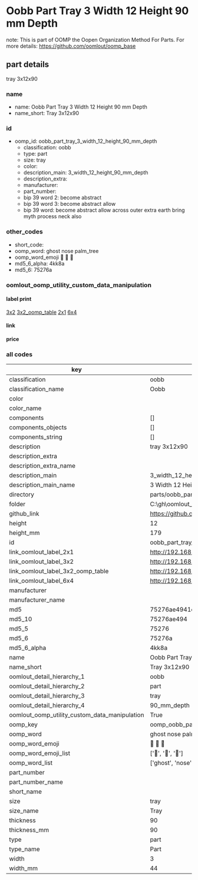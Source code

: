 # Oobb Part Tray 3 Width 12 Height 90 mm Depth  

note: This is part of OOMP the Oopen Organization Method For Parts. For more details: https://github.com/oomlout/oomp_base

##  part details
  



tray 3x12x90



### name
* name: Oobb Part Tray 3 Width 12 Height 90 mm Depth
* name_short: Tray 3x12x90 
### id
* oomp_id: oobb_part_tray_3_width_12_height_90_mm_depth
  * classification: oobb
  * type: part
  * size: tray
  * color: 
  * description_main: 3_width_12_height_90_mm_depth
  * description_extra: 
  * manufacturer: 
  * part_number: 
  * bip 39 word 2: become abstract
  * bip 39 word 3: become abstract allow
  * bip 39 word: become abstract allow across outer extra earth bring myth process neck also

### other_codes
* short_code: 
* oomp_word: ghost nose palm_tree
* oomp_word_emoji :ghost: :nose: :palm_tree:
* md5_6_alpha: 4kk8a
* md5_6: 75276a






### oomlout_oomp_utility_custom_data_manipulation
#### label print
[3x2](http://192.168.1.245:1112/?label=oomp%204kk8a)
[3x2_oomp_table](http://192.168.1.108:1112/?label=oomp%204kk8a)
[2x1](http://192.168.1.242:1112/?label=oomp%204kk8a)
[6x4](http://192.168.1.55:1112/?label=oomp%204kk8a)    

#### link

                              

#### price







### all codes 
| key | value |  
| --- | --- |  
| classification | oobb |  
| classification_name | Oobb |  
| color |  |  
| color_name |  |  
| components | [] |  
| components_objects | [] |  
| components_string | [] |  
| description | tray 3x12x90 |  
| description_extra |  |  
| description_extra_name |  |  
| description_main | 3_width_12_height_90_mm_depth |  
| description_main_name | 3 Width 12 Height 90 mm Depth |  
| directory | parts/oobb_part_tray_3_width_12_height_90_mm_depth |  
| folder | C:\gh\oomlout_oobb_version_4_generated_parts\parts\oobb_part_tray_3_width_12_height_90_mm_depth |  
| github_link | https://github.com/oomlout/oomlout_oomp_part_src/tree/main/parts/oobb_part_tray_3_width_12_height_90_mm_depth |  
| height | 12 |  
| height_mm | 179 |  
| id | oobb_part_tray_3_width_12_height_90_mm_depth |  
| link_oomlout_label_2x1 | http://192.168.1.242:1112/?label=oomp%204kk8a |  
| link_oomlout_label_3x2 | http://192.168.1.245:1112/?label=oomp%204kk8a |  
| link_oomlout_label_3x2_oomp_table | http://192.168.1.108:1112/?label=oomp%204kk8a |  
| link_oomlout_label_6x4 | http://192.168.1.55:1112/?label=oomp%204kk8a |  
| manufacturer |  |  
| manufacturer_name |  |  
| md5 | 75276ae4941c28ad444ea0240d40389f |  
| md5_10 | 75276ae494 |  
| md5_5 | 75276 |  
| md5_6 | 75276a |  
| md5_6_alpha | 4kk8a |  
| name | Oobb Part Tray 3 Width 12 Height 90 mm Depth |  
| name_short | Tray 3x12x90  |  
| oomlout_detail_hierarchy_1 | oobb |  
| oomlout_detail_hierarchy_2 | part |  
| oomlout_detail_hierarchy_3 | tray |  
| oomlout_detail_hierarchy_4 | 90_mm_depth |  
| oomlout_oomp_utility_custom_data_manipulation | True |  
| oomp_key | oomp_oobb_part_tray_3_width_12_height_90_mm_depth |  
| oomp_word | ghost nose palm_tree |  
| oomp_word_emoji | :ghost: :nose: :palm_tree: |  
| oomp_word_emoji_list | [':ghost:', ':nose:', ':palm_tree:'] |  
| oomp_word_list | ['ghost', 'nose', 'palm_tree'] |  
| part_number |  |  
| part_number_name |  |  
| short_name |  |  
| size | tray |  
| size_name | Tray |  
| thickness | 90 |  
| thickness_mm | 90 |  
| type | part |  
| type_name | Part |  
| width | 3 |  
| width_mm | 44 |  
